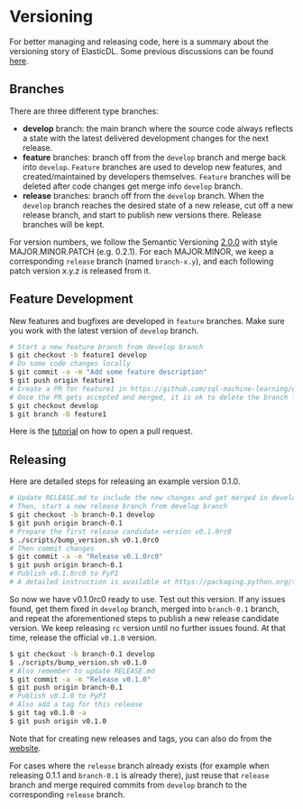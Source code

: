 # Versioning

For better managing and releasing code, here is a summary about the versioning
story of ElasticDL. Some previous discussions can be found [here](#1121).

## Branches

There are three different type branches:

- **develop** branch: the main branch where the source code always reflects a
  state with the latest delivered development changes for the next release.
- **feature** branches: branch off from the `develop` branch and merge back into
  `develop`. `Feature` branches are used to develop new features, and
  created/maintained by developers themselves. `Feature` branches will be
  deleted after code changes get merge info `develop` branch.
- **release** branches: branch off from the `develop` branch. When the `develop`
  branch reaches the desired state of a new release, cut off a new release
  branch, and start to publish new versions there. Release branches will be
  kept.

For version numbers, we follow the Semantic Versioning
[2.0.0](https://semver.org) with style MAJOR.MINOR.PATCH (e.g. 0.2.1). For each
MAJOR.MINOR, we keep a corresponding `release` branch (named `branch-x.y`), and
each following patch version x.y.z is released from it.

## Feature Development

New features and bugfixes are developed in `feature` branches. Make sure you
work with the latest version of `develop` branch.

```bash
# Start a new feature branch from develop branch
$ git checkout -b feature1 develop
# Do some code changes locally
$ git commit -a -m "Add some feature description"
$ git push origin feature1
# Create a PR for feature1 in https://github.com/sql-machine-learning/elasticdl
# Once the PR gets accepted and merged, it is ok to delete the branch locally
$ git checkout develop
$ git branch -D feature1
```

Here is the
[tutorial](https://help.github.com/en/articles/creating-a-pull-request#changing-the-branch-range-and-destination-repository)
on how to open a pull request.

## Releasing

Here are detailed steps for releasing an example version 0.1.0.

```bash
# Update RELEASE.md to include the new changes and get merged in develop branch
# Then, start a new release branch from develop branch
$ git checkout -b branch-0.1 develop
$ git push origin branch-0.1
# Prepare the first release candidate version v0.1.0rc0
$ ./scripts/bump_version.sh v0.1.0rc0
# Then commit changes
$ git commit -a -m "Release v0.1.0rc0"
$ git push origin branch-0.1
# Publish v0.1.0rc0 to PyPI
# A detailed instruction is available at https://packaging.python.org/tutorials/packaging-projects/
```

So now we have v0.1.0rc0 ready to use. Test out this version. If any issues
found, get them fixed in `develop` branch, merged into `branch-0.1` branch, and
repeat the aforementioned steps to publish a new release candidate version. We
keep releasing `rc` version until no further issues found. At that time, release
the official `v0.1.0` version.

```bash
$ git checkout -b branch-0.1 develop
$ ./scripts/bump_version.sh v0.1.0
# Also remember to update RELEASE.md
$ git commit -a -m "Release v0.1.0"
$ git push origin branch-0.1
# Publish v0.1.0 to PyPI
# Also add a tag for this release
$ git tag v0.1.0 -a
$ git push origin v0.1.0
```

Note that for creating new releases and tags, you can also do from the
[website](https://github.com/sql-machine-learning/elasticdl/releases).

For cases where the `release` branch already exists (for example when releasing
0.1.1 and `branch-0.1` is already there), just reuse that `release` branch and
merge required commits from `develop` branch to the corresponding `release`
branch.

